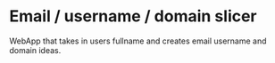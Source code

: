 # Email / username / domain slicer
WebApp that takes in users fullname and creates email username and domain ideas.

